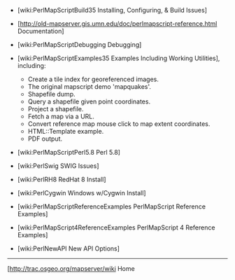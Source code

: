   * [wiki:PerlMapScriptBuild35 Installing, Configuring, & Build Issues]              
                                                                                     
  * [http://old-mapserver.gis.umn.edu/doc/perlmapscript-reference.html Documentation]
                                                                                     
  * [wiki:PerlMapScriptDebugging Debugging]                                          
                                                                                     
  * [wiki:PerlMapScriptExamples35 Examples Including Working Utilities], including:  
    - Create a tile index for georeferenced images.                                  
    - The original mapscript demo 'mapquakes'.                                       
    - Shapefile dump.                                                                
    - Query a shapefile given point coordinates.                                     
    - Project a shapefile.                                                           
    - Fetch a map via a URL.                                                         
    - Convert reference map mouse click to map extent coordinates.                   
    - HTML::Template example.                                                        
    - PDF output.                                                                    
                                                                                     
  * [wiki:PerlMapScriptPerl5.8 Perl 5.8]                                             
                                                                                     
  * [wiki:PerlSwig SWIG Issues]                                                      
                                                                                     
  * [wiki:PerlRH8 RedHat 8 Install]                                                  
                                                                                     
  * [wiki:PerlCygwin Windows w/Cygwin Install]                                       
                                                                                     
  * [wiki:PerlMapScriptReferenceExamples PerlMapScript Reference Examples]           
                                                                                     
  * [wiki:PerlMapScript4ReferenceExamples PerlMapScript 4 Reference Examples]        
                                                                                     
  * [wiki:PerlNewAPI New API Options]                                                
                                                                                     
----                                                                                 
[http://trac.osgeo.org/mapserver/wiki Home
